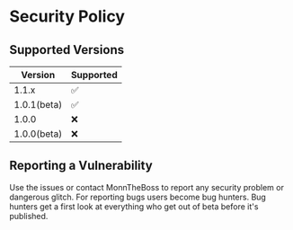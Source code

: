 # Security Policy

## Supported Versions

| Version    | Supported          |
| ---------- | ------------------ |
| 1.1.x      | :white_check_mark: |
| 1.0.1(beta)| ✅                 |
| 1.0.0      | :x:                |
| 1.0.0(beta)| :x:                |

## Reporting a Vulnerability

Use the issues or contact MonnTheBoss to report any security problem or dangerous glitch.
For reporting bugs users become bug hunters. Bug hunters get a first look at everything who get out of beta before it's published.
